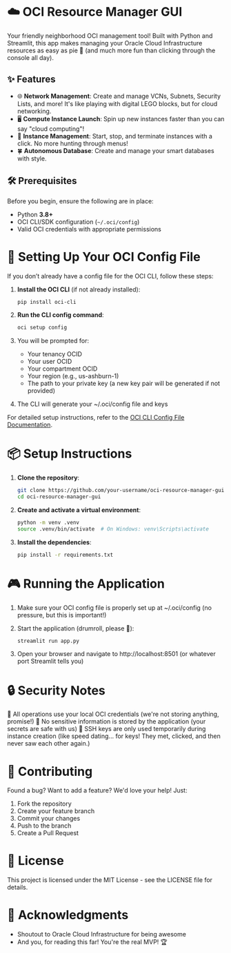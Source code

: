 # ☁️ OCI Resource Manager GUI

Your friendly neighborhood OCI management tool! Built with Python and Streamlit, this app makes managing your Oracle Cloud Infrastructure resources as easy as pie 🥧 (and much more fun than clicking through the console all day).

## ✨ Features

- 🌐 **Network Management**: Create and manage VCNs, Subnets, Security Lists, and more! It's like playing with digital LEGO blocks, but for cloud networking.
- 🖥️ **Compute Instance Launch**: Spin up new instances faster than you can say "cloud computing"!
- 🔄 **Instance Management**: Start, stop, and terminate instances with a click. No more hunting through menus!
- 🍀 **Autonomous Database**: Create and manage your smart databases with style.


## 🛠️ Prerequisites

Before you begin, ensure the following are in place:

- Python **3.8+**
- OCI CLI/SDK configuration (`~/.oci/config`)
- Valid OCI credentials with appropriate permissions

# 🔧 Setting Up Your OCI Config File

If you don’t already have a config file for the OCI CLI, follow these steps:

1. **Install the OCI CLI** (if not already installed):

   ```bash
   pip install oci-cli
   ```
   
3. **Run the CLI config command**:

   ```bash
   oci setup config
   ```
   
5. You will be prompted for:
    - Your tenancy OCID
    - Your user OCID
    - Your compartment OCID
    - Your region (e.g., us-ashburn-1)
    - The path to your private key (a new key pair will be generated if not provided)
6. The CLI will generate your ~/.oci/config file and keys

For detailed setup instructions, refer to the [OCI CLI Config File Documentation](https://docs.oracle.com/en-us/iaas/Content/API/SDKDocs/cliinstall.htm#configfile).

# 📦 Setup Instructions

1. **Clone the repository**:

   ```bash
   git clone https://github.com/your-username/oci-resource-manager-gui.git
   cd oci-resource-manager-gui
   ```
   
3. **Create and activate a virtual environment**:

   ```bash
   python -m venv .venv
   source .venv/bin/activate  # On Windows: venv\Scripts\activate
   ```
   
5. **Install the dependencies**:

   ```bash
   pip install -r requirements.txt
   ```
   
# 🎮 Running the Application

1. Make sure your OCI config file is properly set up at ~/.oci/config (no pressure, but this is important!)
2. Start the application (drumroll, please 🥁):
   
   ```bash
   streamlit run app.py
   ```
   
4. Open your browser and navigate to http://localhost:8501 (or whatever port Streamlit tells you)

# 🔒 Security Notes

🔐 All operations use your local OCI credentials (we're not storing anything, promise!)
🚫 No sensitive information is stored by the application (your secrets are safe with us)
🔑 SSH keys are only used temporarily during instance creation (like speed dating... for keys! They met, clicked, and then never saw each other again.)

# 🤝 Contributing

Found a bug? Want to add a feature? We'd love your help! Just:
1. Fork the repository
2. Create your feature branch
3. Commit your changes
4. Push to the branch
5. Create a Pull Request

# 📝 License

This project is licensed under the MIT License - see the LICENSE file for details.

# 🙏 Acknowledgments

- Shoutout to Oracle Cloud Infrastructure for being awesome
- And you, for reading this far! You're the real MVP! 🏆 
